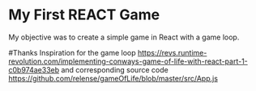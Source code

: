 # My First REACT Game

My objective was to create a simple game in React with a game loop.

#Thanks
Inspiration for the game loop https://revs.runtime-revolution.com/implementing-conways-game-of-life-with-react-part-1-c0b974ae33eb
and corresponding source code https://github.com/relense/gameOfLife/blob/master/src/App.js

